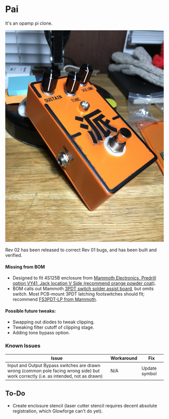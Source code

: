 # Pai

It's an opamp pi clone. 

![Board Image](/Docs/images/img_front.JPG)

Rev 02 has been released to correct Rev 01 bugs, and has been built and verified.

#### Missing from BOM
* Designed to fit 4S125B enclosure from [Mammoth Electronics, Predrill option VY41, Jack location V Side (recommend orange powder coat)](https://www.mammothelectronics.com/products/4s125b-enclosure?variant=41945282515).
* BOM calls out Mammoth [3PDT switch solder assist board](https://www.mammothelectronics.com/products/large-3pdt-wiring-board?variant=25345638407), but omits switch. Most PCB-mount 3PDT latching footswitches should fit; recommend [FS3PDT-LP from Mammoth](https://www.mammothelectronics.com/products/4sfs3pdt-lp-3pdt-footswitch-with-pc-mount-terminals?variant=25354110023).

#### Possible future tweaks: 
* Swapping out diodes to tweak clipping. 
* Tweaking filter cutoff of clipping stage. 
* Adding tone bypass option.

### Known Issues
|Issue|Workaround|Fix|
| --- | ---- | ---- |
| Input and Output Bypass switches are drawn wrong (common pole facing wrong side) but work correctly (i.e. as intended, not as drawn) | N/A | Update symbol |

## To-Do
* Create enclosure stencil (laser cutter stencil requires decent absolute registration, which Glowforge can't do yet).
